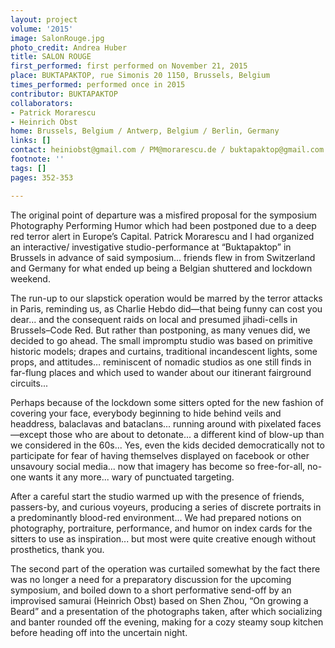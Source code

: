 ```yaml
---
layout: project
volume: '2015'
image: SalonRouge.jpg
photo_credit: Andrea Huber
title: SALON ROUGE
first_performed: first performed on November 21, 2015
place: BUKTAPAKTOP, rue Simonis 20 1150, Brussels, Belgium
times_performed: performed once in 2015
contributor: BUKTAPAKTOP
collaborators:
- Patrick Morarescu
- Heinrich Obst
home: Brussels, Belgium / Antwerp, Belgium / Berlin, Germany
links: []
contact: heiniobst@gmail.com / PM@morarescu.de / buktapaktop@gmail.com
footnote: ''
tags: []
pages: 352-353

---
```


The original point of departure was a misfired proposal for the symposium Photography Performing Humor which had been postponed due to a deep red terror alert in Europe’s Capital. Patrick Morarescu and I had organized an interactive/ investigative studio-performance at “Buktapaktop” in Brussels in advance of said symposium... friends flew in from Switzerland and Germany for what ended up being a Belgian shuttered and lockdown weekend.

The run-up to our slapstick operation would be marred by the terror attacks in Paris, reminding us, as Charlie Hebdo did—that being funny can cost you dear... and the consequent raids on local and presumed jihadi-cells in Brussels–Code Red. But rather than postponing, as many venues did, we decided to go ahead. The small impromptu studio was based on primitive historic models; drapes and curtains, traditional incandescent lights, some props, and attitudes… reminiscent of nomadic studios as one still finds in far-flung places and which used to wander about our itinerant fairground circuits...

Perhaps because of the lockdown some sitters opted for the new fashion of covering your face, everybody beginning to hide behind veils and headdress, balaclavas and bataclans... running around with pixelated faces—except those who are about to detonate... a different kind of blow-up than we considered in the 60s... Yes, even the kids decided democratically not to participate for fear of having themselves displayed on facebook or other unsavoury social media... now that imagery has become so free-for-all, no-one wants it any more... wary of punctuated targeting.

After a careful start the studio warmed up with the presence of friends, passers-by, and curious voyeurs, producing a series of discrete portraits in a predominantly blood-red environment... We had prepared notions on photography, portraiture, performance, and humor on index cards for the sitters to use as inspiration... but most were quite creative enough without prosthetics, thank you.

The second part of the operation was curtailed somewhat by the fact there was no longer a need for a preparatory discussion for the upcoming symposium, and boiled down to a short performative send-off by an improvised samurai (Heinrich Obst) based on Shen Zhou, “On growing a Beard” and a presentation of the photographs taken, after which socializing and banter rounded off the evening, making for a cozy steamy soup kitchen before heading off into the uncertain night.
